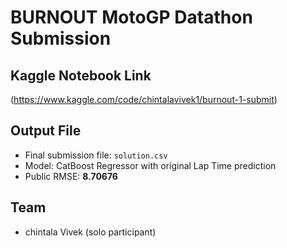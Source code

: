 # BURNOUT MotoGP Datathon Submission

## Kaggle Notebook Link

(https://www.kaggle.com/code/chintalavivek1/burnout-1-submit)

## Output File

- Final submission file: `solution.csv`
- Model: CatBoost Regressor with original Lap Time prediction
- Public RMSE: **8.70676**

## Team

-  chintala Vivek (solo participant)
